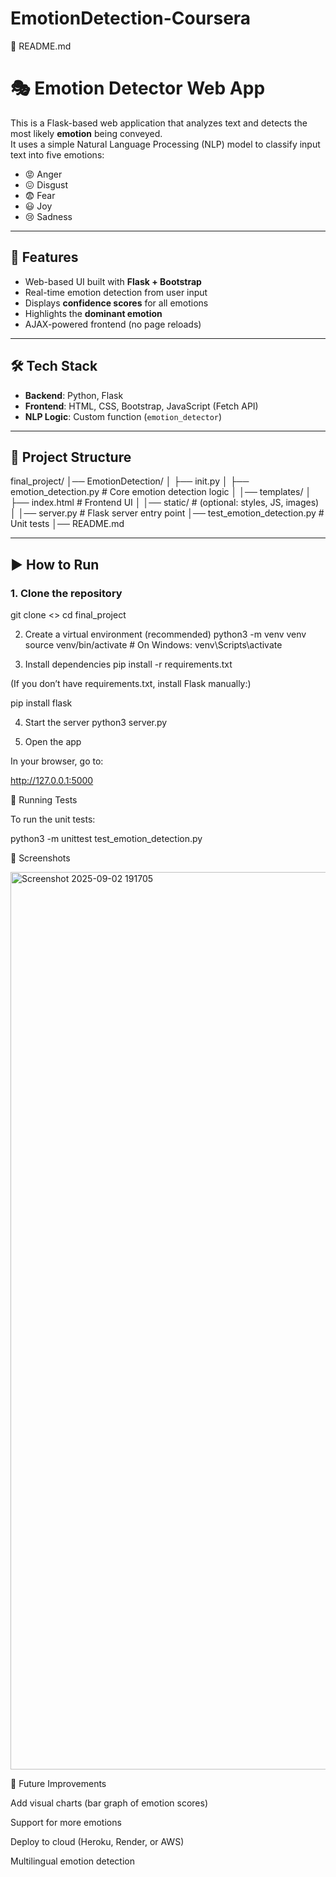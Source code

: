 # EmotionDetection-Coursera
📄 README.md
# 🎭 Emotion Detector Web App

This is a Flask-based web application that analyzes text and detects the most likely **emotion** being conveyed.  
It uses a simple Natural Language Processing (NLP) model to classify input text into five emotions:

- 😡 Anger  
- 😖 Disgust  
- 😨 Fear  
- 😃 Joy  
- 😢 Sadness  

---

## 🚀 Features
- Web-based UI built with **Flask + Bootstrap**  
- Real-time emotion detection from user input  
- Displays **confidence scores** for all emotions  
- Highlights the **dominant emotion**  
- AJAX-powered frontend (no page reloads)  

---

## 🛠️ Tech Stack
- **Backend**: Python, Flask  
- **Frontend**: HTML, CSS, Bootstrap, JavaScript (Fetch API)  
- **NLP Logic**: Custom function (`emotion_detector`)  

---

## 📂 Project Structure


final_project/
│── EmotionDetection/
│ ├── init.py
│ ├── emotion_detection.py # Core emotion detection logic
│
│── templates/
│ ├── index.html # Frontend UI
│
│── static/ # (optional: styles, JS, images)
│
│── server.py # Flask server entry point
│── test_emotion_detection.py # Unit tests
│── README.md


---

## ▶️ How to Run

### 1. Clone the repository
git clone <>
cd final_project

2. Create a virtual environment (recommended)
python3 -m venv venv
source venv/bin/activate   # On Windows: venv\Scripts\activate

3. Install dependencies
pip install -r requirements.txt


(If you don’t have requirements.txt, install Flask manually:)

pip install flask

4. Start the server
python3 server.py

5. Open the app

In your browser, go to:

http://127.0.0.1:5000

🧪 Running Tests

To run the unit tests:

python3 -m unittest test_emotion_detection.py

📸 Screenshots

<img width="2842" height="1436" alt="Screenshot 2025-09-02 191705" src="https://github.com/user-attachments/assets/c0491168-f8d7-4025-9d75-e1a546e2e499" />


📌 Future Improvements

Add visual charts (bar graph of emotion scores)

Support for more emotions

Deploy to cloud (Heroku, Render, or AWS)

Multilingual emotion detection

